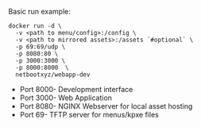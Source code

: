 Basic run example: 

```
docker run -d \
  -v <path to menu/config>:/config \
  -v <path to mirrored assets>:/assets `#optional` \
  -p 69:69/udp \
  -p 8080:80 \
  -p 3000:3000 \
  -p 8000:8000  \
  netbootxyz/webapp-dev
```

* Port 8000- Development interface
* Port 3000- Web Application
* Port 8080- NGINX Webserver for local asset hosting
* Port 69- TFTP server for menus/kpxe files